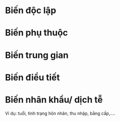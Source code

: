 # Biến độc lập
# Biến phụ thuộc
# Biến trung gian
# Biến điều tiết
# Biến nhân khẩu/ dịch tễ
Ví dụ: tuổi, tình trạng hôn nhân, thu nhập, bằng cấp,....